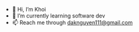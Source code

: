 - 👋 Hi, I’m Khoi
- 🌱 I’m currently learning software dev
- 📫 Reach me through daknguyen111@gmail.com


<!---
kainguyen11/kainguyen11 is a ✨ special ✨ repository because its `README.md` (this file) appears on your GitHub profile.
You can click the Preview link to take a look at your changes.
--->
